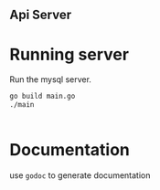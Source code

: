 ## Api Server

# Running server
Run the mysql server.  

```sh
go build main.go
./main
    
```

# Documentation
use `godoc` to generate documentation